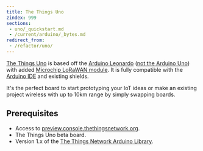 ```yaml
---
title: The Things Uno
zindex: 999
sections:
 - uno/_quickstart.md
 - /current/arduino/_bytes.md
redirect_from:
 - /refactor/uno/
---
```


<a href="https://shop.thethingsnetwork.com/index.php/product/the-things-uno/" target="_blank">The Things Uno</a> is based off the [Arduino Leonardo](https://www.arduino.cc/en/Guide/ArduinoLeonardoMicro) ([not the Arduino Uno](https://www.arduino.cc/en/Guide/ArduinoLeonardoMicro#toc9)) with added [Microchip LoRaWAN module](http://www.microchip.com/design-centers/wireless-connectivity/embedded-wireless/lora-technology). It is fully compatible with the [Arduino IDE](https://www.arduino.cc/en/Main/Software) and existing shields.

It's the perfect board to start prototyping your IoT ideas or make an existing project wireless with up to 10km range by simply swapping boards.

## Prerequisites

* Access to [preview.console.thethingsnetwork.org](https://preview.console.thethingsnetwork.org/).
* The Things Uno beta board.
* Version 1.x of the [The Things Network Arduino Library](https://github.com/thethingsnetwork/arduino-device-lib).
